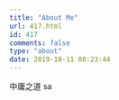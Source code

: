 ```yaml
---
title: "About Me"
url: 417.html
id: 417
comments: false
type: "about"
date: 2019-10-11 08:23:44
---
```


中庸之道 sa
